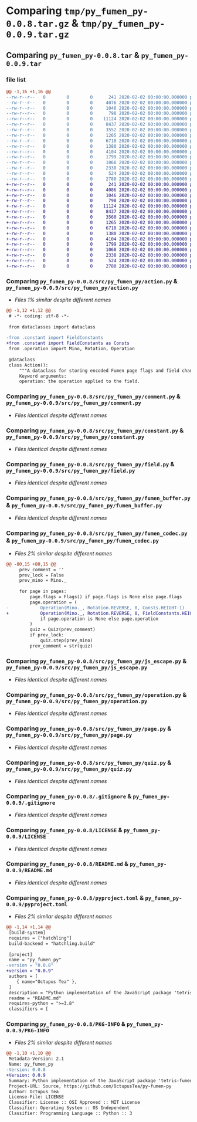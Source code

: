 # Comparing `tmp/py_fumen_py-0.0.8.tar.gz` & `tmp/py_fumen_py-0.0.9.tar.gz`

## Comparing `py_fumen_py-0.0.8.tar` & `py_fumen_py-0.0.9.tar`

### file list

```diff
@@ -1,16 +1,16 @@
--rw-r--r--   0        0        0      241 2020-02-02 00:00:00.000000 py_fumen_py-0.0.8/src/py_fumen_py/__init__.py
--rw-r--r--   0        0        0     4076 2020-02-02 00:00:00.000000 py_fumen_py-0.0.8/src/py_fumen_py/action.py
--rw-r--r--   0        0        0     1046 2020-02-02 00:00:00.000000 py_fumen_py-0.0.8/src/py_fumen_py/comment.py
--rw-r--r--   0        0        0      798 2020-02-02 00:00:00.000000 py_fumen_py-0.0.8/src/py_fumen_py/constant.py
--rw-r--r--   0        0        0    11124 2020-02-02 00:00:00.000000 py_fumen_py-0.0.8/src/py_fumen_py/field.py
--rw-r--r--   0        0        0     8437 2020-02-02 00:00:00.000000 py_fumen_py-0.0.8/src/py_fumen_py/fumen_buffer.py
--rw-r--r--   0        0        0     3552 2020-02-02 00:00:00.000000 py_fumen_py-0.0.8/src/py_fumen_py/fumen_codec.py
--rw-r--r--   0        0        0     1265 2020-02-02 00:00:00.000000 py_fumen_py-0.0.8/src/py_fumen_py/js_escape.py
--rw-r--r--   0        0        0     6718 2020-02-02 00:00:00.000000 py_fumen_py-0.0.8/src/py_fumen_py/operation.py
--rw-r--r--   0        0        0     1380 2020-02-02 00:00:00.000000 py_fumen_py-0.0.8/src/py_fumen_py/page.py
--rw-r--r--   0        0        0     4104 2020-02-02 00:00:00.000000 py_fumen_py-0.0.8/src/py_fumen_py/quiz.py
--rw-r--r--   0        0        0     1799 2020-02-02 00:00:00.000000 py_fumen_py-0.0.8/.gitignore
--rw-r--r--   0        0        0     1068 2020-02-02 00:00:00.000000 py_fumen_py-0.0.8/LICENSE
--rw-r--r--   0        0        0     2338 2020-02-02 00:00:00.000000 py_fumen_py-0.0.8/README.md
--rw-r--r--   0        0        0      524 2020-02-02 00:00:00.000000 py_fumen_py-0.0.8/pyproject.toml
--rw-r--r--   0        0        0     2780 2020-02-02 00:00:00.000000 py_fumen_py-0.0.8/PKG-INFO
+-rw-r--r--   0        0        0      241 2020-02-02 00:00:00.000000 py_fumen_py-0.0.9/src/py_fumen_py/__init__.py
+-rw-r--r--   0        0        0     4086 2020-02-02 00:00:00.000000 py_fumen_py-0.0.9/src/py_fumen_py/action.py
+-rw-r--r--   0        0        0     1046 2020-02-02 00:00:00.000000 py_fumen_py-0.0.9/src/py_fumen_py/comment.py
+-rw-r--r--   0        0        0      798 2020-02-02 00:00:00.000000 py_fumen_py-0.0.9/src/py_fumen_py/constant.py
+-rw-r--r--   0        0        0    11124 2020-02-02 00:00:00.000000 py_fumen_py-0.0.9/src/py_fumen_py/field.py
+-rw-r--r--   0        0        0     8437 2020-02-02 00:00:00.000000 py_fumen_py-0.0.9/src/py_fumen_py/fumen_buffer.py
+-rw-r--r--   0        0        0     3560 2020-02-02 00:00:00.000000 py_fumen_py-0.0.9/src/py_fumen_py/fumen_codec.py
+-rw-r--r--   0        0        0     1265 2020-02-02 00:00:00.000000 py_fumen_py-0.0.9/src/py_fumen_py/js_escape.py
+-rw-r--r--   0        0        0     6718 2020-02-02 00:00:00.000000 py_fumen_py-0.0.9/src/py_fumen_py/operation.py
+-rw-r--r--   0        0        0     1380 2020-02-02 00:00:00.000000 py_fumen_py-0.0.9/src/py_fumen_py/page.py
+-rw-r--r--   0        0        0     4104 2020-02-02 00:00:00.000000 py_fumen_py-0.0.9/src/py_fumen_py/quiz.py
+-rw-r--r--   0        0        0     1799 2020-02-02 00:00:00.000000 py_fumen_py-0.0.9/.gitignore
+-rw-r--r--   0        0        0     1068 2020-02-02 00:00:00.000000 py_fumen_py-0.0.9/LICENSE
+-rw-r--r--   0        0        0     2338 2020-02-02 00:00:00.000000 py_fumen_py-0.0.9/README.md
+-rw-r--r--   0        0        0      524 2020-02-02 00:00:00.000000 py_fumen_py-0.0.9/pyproject.toml
+-rw-r--r--   0        0        0     2780 2020-02-02 00:00:00.000000 py_fumen_py-0.0.9/PKG-INFO
```

### Comparing `py_fumen_py-0.0.8/src/py_fumen_py/action.py` & `py_fumen_py-0.0.9/src/py_fumen_py/action.py`

 * *Files 1% similar despite different names*

```diff
@@ -1,12 +1,12 @@
 # -*- coding: utf-8 -*-
 
 from dataclasses import dataclass
 
-from .constant import FieldConstants
+from .constant import FieldConstants as Consts
 from .operation import Mino, Rotation, Operation
 
 @dataclass
 class Action():
     """A dataclass for storing encoded Fumen page flags and field changes.
     Keyword arguments:
     operation: the operation applied to the field.
```

### Comparing `py_fumen_py-0.0.8/src/py_fumen_py/comment.py` & `py_fumen_py-0.0.9/src/py_fumen_py/comment.py`

 * *Files identical despite different names*

### Comparing `py_fumen_py-0.0.8/src/py_fumen_py/constant.py` & `py_fumen_py-0.0.9/src/py_fumen_py/constant.py`

 * *Files identical despite different names*

### Comparing `py_fumen_py-0.0.8/src/py_fumen_py/field.py` & `py_fumen_py-0.0.9/src/py_fumen_py/field.py`

 * *Files identical despite different names*

### Comparing `py_fumen_py-0.0.8/src/py_fumen_py/fumen_buffer.py` & `py_fumen_py-0.0.9/src/py_fumen_py/fumen_buffer.py`

 * *Files identical despite different names*

### Comparing `py_fumen_py-0.0.8/src/py_fumen_py/fumen_codec.py` & `py_fumen_py-0.0.9/src/py_fumen_py/fumen_codec.py`

 * *Files 2% similar despite different names*

```diff
@@ -80,15 +80,15 @@
     prev_comment = ''
     prev_lock = False
     prev_mino = Mino._
 
     for page in pages:
         page.flags = Flags() if page.flags is None else page.flags
         page.operation = (
-            Operation(Mino._, Rotation.REVERSE, 0, Consts.HEIGHT-1)
+            Operation(Mino._, Rotation.REVERSE, 0, FieldConstants.HEIGHT-1)
             if page.operation is None else page.operation
         )
         quiz = Quiz(prev_comment)
         if prev_lock:
             quiz.step(prev_mino)
         prev_comment = str(quiz)
```

### Comparing `py_fumen_py-0.0.8/src/py_fumen_py/js_escape.py` & `py_fumen_py-0.0.9/src/py_fumen_py/js_escape.py`

 * *Files identical despite different names*

### Comparing `py_fumen_py-0.0.8/src/py_fumen_py/operation.py` & `py_fumen_py-0.0.9/src/py_fumen_py/operation.py`

 * *Files identical despite different names*

### Comparing `py_fumen_py-0.0.8/src/py_fumen_py/page.py` & `py_fumen_py-0.0.9/src/py_fumen_py/page.py`

 * *Files identical despite different names*

### Comparing `py_fumen_py-0.0.8/src/py_fumen_py/quiz.py` & `py_fumen_py-0.0.9/src/py_fumen_py/quiz.py`

 * *Files identical despite different names*

### Comparing `py_fumen_py-0.0.8/.gitignore` & `py_fumen_py-0.0.9/.gitignore`

 * *Files identical despite different names*

### Comparing `py_fumen_py-0.0.8/LICENSE` & `py_fumen_py-0.0.9/LICENSE`

 * *Files identical despite different names*

### Comparing `py_fumen_py-0.0.8/README.md` & `py_fumen_py-0.0.9/README.md`

 * *Files identical despite different names*

### Comparing `py_fumen_py-0.0.8/pyproject.toml` & `py_fumen_py-0.0.9/pyproject.toml`

 * *Files 2% similar despite different names*

```diff
@@ -1,14 +1,14 @@
 [build-system]
 requires = ["hatchling"]
 build-backend = "hatchling.build"
 
 [project]
 name = "py_fumen_py"
-version = "0.0.8"
+version = "0.0.9"
 authors = [
 	{ name="Octupus Tea" },
 ]
 description = "Python implementation of the JavaScript package 'tetris-fumen'"
 readme = "README.md"
 requires-python = ">=3.8"
 classifiers = [
```

### Comparing `py_fumen_py-0.0.8/PKG-INFO` & `py_fumen_py-0.0.9/PKG-INFO`

 * *Files 2% similar despite different names*

```diff
@@ -1,10 +1,10 @@
 Metadata-Version: 2.1
 Name: py_fumen_py
-Version: 0.0.8
+Version: 0.0.9
 Summary: Python implementation of the JavaScript package 'tetris-fumen'
 Project-URL: Source, https://github.com/OctupusTea/py-fumen-py
 Author: Octupus Tea
 License-File: LICENSE
 Classifier: License :: OSI Approved :: MIT License
 Classifier: Operating System :: OS Independent
 Classifier: Programming Language :: Python :: 3
```

